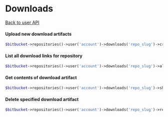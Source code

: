 Downloads
=========
[Back to user API](../user.md)

#### Upload new download artifacts
```php
$bitbucket->repositories()->user('account')->downloads('repo_slug')->create([{params}]);
```

#### List all download links for repository
```php
$bitbucket->repositories()->user('account')->downloads('repo_slug')->all();
```

#### Get contents of download artifact
```php
$bitbucket->repositories()->user('account')->downloads('repo_slug')->show('filename');
```

#### Delete specified download artifact
```php
$bitbucket->repositories()->user('account')->downloads('repo_slug')->remove('filename');
```
